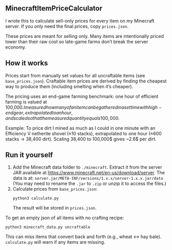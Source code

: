 ## MinecraftItemPriceCalculator
I wrote this to calculate sell-only prices for every item on my Minecraft server. If you only need the final prices, copy `prices.json`.

These prices are meant for selling only. Many items are intentionally priced lower than their raw cost so late-game farms don’t break the server economy.

## How it works
Prices start from manually set values for all uncraftable items (see `base_prices.json`). Craftable item prices are derived by finding the cheapest way to produce them (including smelting when it’s cheaper).

The pricing uses an end-game farming benchmark: one hour of efficient farming is valued at 100,000$. I measured how many of an item can be gathered in a set time with high-end gear, extrapolated to an hour, and scaled so that the measured quantity equals 100,000$.

Example:
To price dirt I mined as much as I could in one minute with an Efficiency V netherite shovel (≈10 stacks), extrapolated to one hour (≈600 stacks → 38,400 dirt). Scaling 38,400 to 100,000$ gives ~2.6$ per dirt.

## Run it yourself
1. Add the Minecraft data folder to `./minecraft`. Extract it from the server JAR available at https://www.minecraft.net/en-us/download/server. The data is at:
   `server.jar/META-INF/versions/1.x.x/server-1.x.x.jar/data`
   (You may need to rename the `.jar` to `.zip` or unzip it to access the files.)
2. Calculate prices from `base_prices.json`:
   ```
   python3 calculate.py
   ```
   The result will be stored in `prices.json`.

To get an empty json of all items with no crafting recipe:
   ```
   python3 minecraft_data.py uncraftable
   ```
   This can miss items that convert back and forth (e.g., wheat <-> hay bale). `calculate.py` will warn if any items are missing.
